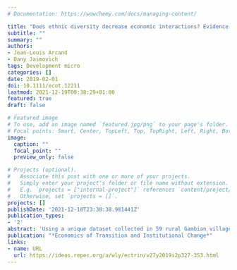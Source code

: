 ```yaml
---
# Documentation: https://wowchemy.com/docs/managing-content/

title: "Does ethnic diversity decrease economic interactions? Evidence from exchange networks in rural Gambia"
subtitle: ""
summary: ""
authors:
- Jean‐Louis Arcand
- Dany Jaimovich
tags: Development micro
categories: []
date: 2019-02-01
doi: 10.1111/ecot.12211
lastmod: 2021-12-19T00:38:29+01:00
featured: true
draft: false

# Featured image
# To use, add an image named `featured.jpg/png` to your page's folder.
# Focal points: Smart, Center, TopLeft, Top, TopRight, Left, Right, BottomLeft, Bottom, BottomRight.
image:
  caption: ""
  focal_point: ""
  preview_only: false

# Projects (optional).
#   Associate this post with one or more of your projects.
#   Simply enter your project's folder or file name without extension.
#   E.g. `projects = ["internal-project"]` references `content/project/deep-learning/index.md`.
#   Otherwise, set `projects = []`.
projects: []
publishDate: '2021-12-18T23:38:38.981441Z'
publication_types:
- '2'
abstract: 'Using a unique dataset collected in 59 rural Gambian villages, we study how ethnic heterogeneity is related to the structure of four economic exchange networks: land, labour, inputs and credit. We find that different measures of village‐level ethnic fragmentation are mostly uncorrelated with network structure. At a more disaggregated level, household heads belonging to ethnic minorities are not less central than those from the predominant ethnicity in any of the networks and, at the dyadic level, the fact that two households share ethnicity is not an economically significant predictor of link formation. Our results indicate that, in the particular setting of our study, the structure of the exchange networks is better defined by other variables than ethnicity and that ethnic heterogeneity is unlikely to be a driver for sub‐optimal economic exchanges.'
publication: "*Economics of Transition and Institutional Change*"
links:
- name: URL
  url: https://ideas.repec.org/a/wly/ectrin/v27y2019i2p327-353.html
---
```

